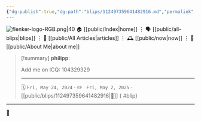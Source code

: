 ```yaml
---
{"dg-publish":true,"dg-path":"blips/112497359641482916.md","permalink":"/blips/112497359641482916/","title":"philipp on mastodon @ 2024-05-24","created":"2024-05-24T17:58:00","updated":"2025-05-02T08:50:44"}
---
```



<div class="transclusion internal-embed is-loaded"><div class="markdown-embed">




![flenker-logo-RGB.png|40](/img/user/attachments/flenker-logo-RGB.png)
🏠 [[public/Index\|home]]  ⋮ 🗣️ [[public/all-blips\|blips]] ⋮  📝 [[public/All Articles\|articles]]  ⋮ 🕰️ [[public/now\|now]] ⋮ 🪪 [[public/About Me\|about me]]


</div></div>


> [!summary] **philipp**:
>
> Add me on ICQ: 104329329
> - - -
>
> 🗓️ <code>Fri, May 24, 2024</code>  · ✏️ <code> Fri, May 2, 2025</code>  · [[public/blips/112497359641482916\|🔗]]
{ #blip}


- - -

 👾
